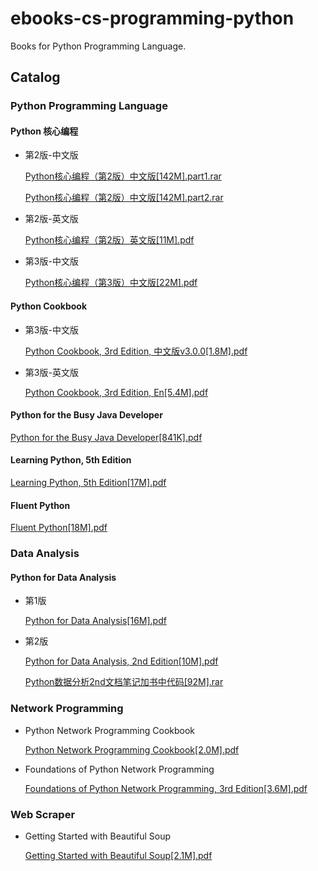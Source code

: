 # ebooks-cs-programming-python

Books for Python Programming Language.

## Catalog

### Python Programming Language

#### Python 核心编程

* 第2版-中文版

    [Python核心编程（第2版）中文版[142M].part1.rar](https://github.com/lj1218/ebooks-cs-programming-python/raw/master/books/Python语言学习/Python核心编程/Python核心编程（第2版）中文版[142M]/Python核心编程（第2版）中文版[142M].part1.rar)

    [Python核心编程（第2版）中文版[142M].part2.rar](https://github.com/lj1218/ebooks-cs-programming-python/raw/master/books/Python语言学习/Python核心编程/Python核心编程（第2版）中文版[142M]/Python核心编程（第2版）中文版[142M].part2.rar)

* 第2版-英文版

    [Python核心编程（第2版）英文版[11M].pdf](https://github.com/lj1218/ebooks-cs-programming-python/raw/master/books/Python语言学习/Python核心编程/Python核心编程（第2版）英文版[11M].pdf)

* 第3版-中文版

    [Python核心编程（第3版）中文版[22M].pdf](https://github.com/lj1218/ebooks-cs-programming-python/raw/master/books/Python语言学习/Python核心编程/Python核心编程（第3版）中文版[22M].pdf)

#### Python Cookbook

* 第3版-中文版

    [Python Cookbook, 3rd Edition, 中文版v3.0.0[1.8M].pdf](https://github.com/lj1218/ebooks-cs-programming-python/raw/master/books/PythonCookbook/Python%20Cookbook,%203rd%20Edition,%20中文版v3.0.0[1.8M].pdf)

* 第3版-英文版

    [Python Cookbook, 3rd Edition, En[5.4M].pdf](https://github.com/lj1218/ebooks-cs-programming-python/raw/master/books/PythonCookbook/Python%20Cookbook,%203rd%20Edition,%20En[5.4M].pdf)

#### Python for the Busy Java Developer

[Python for the Busy Java Developer[841K].pdf](https://github.com/lj1218/ebooks-cs-programming-python/raw/master/books/Python语言学习/Python%20for%20the%20Busy%20Java%20Developer[841K].pdf)

#### Learning Python, 5th Edition

[Learning Python, 5th Edition[17M].pdf](https://github.com/lj1218/ebooks-cs-programming-python/raw/master/books/Python语言学习/Learning%20Python,%205th%20Edition[17M].pdf)

#### Fluent Python

[Fluent Python[18M].pdf](https://github.com/lj1218/ebooks-cs-programming-python/raw/master/books/Python语言学习/Fluent%20Python[18M].pdf)

### Data Analysis

#### Python for Data Analysis

* 第1版

    [Python for Data Analysis[16M].pdf](https://github.com/lj1218/ebooks-cs-programming-python/raw/master/books/PythonForDataAnalysis/Python%20for%20Data%20Analysis[16M].pdf)

* 第2版

    [Python for Data Analysis, 2nd Edition[10M].pdf](https://github.com/lj1218/ebooks-cs-programming-python/raw/master/books/PythonForDataAnalysis/PythonForDataAnalysis,2ndEdition/Python%20for%20Data%20Analysis,%202nd%20Edition[10M].pdf)

    [Python数据分析2nd文档笔记加书中代码[92M].rar](https://github.com/lj1218/ebooks-cs-programming-python/raw/master/books/PythonForDataAnalysis/PythonForDataAnalysis,2ndEdition/Python数据分析2nd文档笔记加书中代码[92M].rar)

### Network Programming

* Python Network Programming Cookbook

    [Python Network Programming Cookbook[2.0M].pdf](https://github.com/lj1218/ebooks-cs-programming-python/raw/master/books/Python网络编程/Python%20Network%20Programming%20Cookbook[2.0M].pdf)

* Foundations of Python Network Programming

    [Foundations of Python Network Programming, 3rd Edition[3.6M].pdf](https://github.com/lj1218/ebooks-cs-programming-python/raw/master/books/Python网络编程/Foundations%20of%20Python%20Network%20Programming,%203rd%20Edition[3.6M].pdf)

### Web Scraper

* Getting Started with Beautiful Soup

    [Getting Started with Beautiful Soup[2.1M].pdf](https://github.com/lj1218/ebooks-cs-programming-python/raw/master/books/WebScraper/Getting%20Started%20with%20Beautiful%20Soup[2.1M].pdf)
